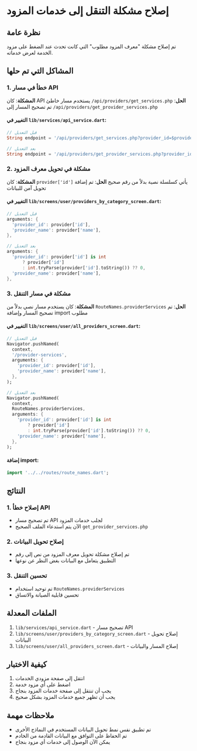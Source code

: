 # إصلاح مشكلة التنقل إلى خدمات المزود

## نظرة عامة
تم إصلاح مشكلة "معرف المزود مطلوب" التي كانت تحدث عند الضغط على مزود الخدمة لعرض خدماته.

## المشاكل التي تم حلها

### 1. خطأ في مسار API
**المشكلة**: كان API يستخدم مسار خاطئ `/api/providers/get_services.php`
**الحل**: تم تصحيح المسار إلى `/api/providers/get_provider_services.php`

#### التغيير في `lib/services/api_service.dart`:
```dart
// قبل التعديل
String endpoint = '/api/providers/get_services.php?provider_id=$providerId';

// بعد التعديل
String endpoint = '/api/providers/get_provider_services.php?provider_id=$providerId';
```

### 2. مشكلة في تحويل معرف المزود
**المشكلة**: كان `provider['id']` يأتي كسلسلة نصية بدلاً من رقم صحيح
**الحل**: تم إضافة تحويل آمن للبيانات

#### التغيير في `lib/screens/user/providers_by_category_screen.dart`:
```dart
// قبل التعديل
arguments: {
  'provider_id': provider['id'],
  'provider_name': provider['name'],
},

// بعد التعديل
arguments: {
  'provider_id': provider['id'] is int 
      ? provider['id'] 
      : int.tryParse(provider['id'].toString()) ?? 0,
  'provider_name': provider['name'],
},
```

### 3. مشكلة في مسار التنقل
**المشكلة**: كان يستخدم مسار نصي بدلاً من `RouteNames.providerServices`
**الحل**: تم تصحيح المسار وإضافة import مطلوب

#### التغيير في `lib/screens/user/all_providers_screen.dart`:
```dart
// قبل التعديل
Navigator.pushNamed(
  context,
  '/provider-services',
  arguments: {
    'provider_id': provider['id'],
    'provider_name': provider['name'],
  },
);

// بعد التعديل
Navigator.pushNamed(
  context,
  RouteNames.providerServices,
  arguments: {
    'provider_id': provider['id'] is int 
        ? provider['id'] 
        : int.tryParse(provider['id'].toString()) ?? 0,
    'provider_name': provider['name'],
  },
);
```

#### إضافة import:
```dart
import '../../routes/route_names.dart';
```

## النتائج

### 1. إصلاح خطأ API
- تم تصحيح مسار API لجلب خدمات المزود
- الآن يتم استدعاء الملف الصحيح `get_provider_services.php`

### 2. إصلاح تحويل البيانات
- تم إصلاح مشكلة تحويل معرف المزود من نص إلى رقم
- التطبيق يتعامل مع البيانات بغض النظر عن نوعها

### 3. تحسين التنقل
- تم توحيد استخدام `RouteNames.providerServices`
- تحسين قابلية الصيانة والاتساق

## الملفات المعدلة

1. `lib/services/api_service.dart` - تصحيح مسار API
2. `lib/screens/user/providers_by_category_screen.dart` - إصلاح تحويل البيانات
3. `lib/screens/user/all_providers_screen.dart` - إصلاح المسار والبيانات

## كيفية الاختبار

1. انتقل إلى صفحة مزودي الخدمات
2. اضغط على أي مزود خدمة
3. يجب أن تنتقل إلى صفحة خدمات المزود بنجاح
4. يجب أن تظهر جميع خدمات المزود بشكل صحيح

## ملاحظات مهمة

- تم تطبيق نفس نمط تحويل البيانات المستخدم في النماذج الأخرى
- تم الحفاظ على التوافق مع البيانات القادمة من الخادم
- يمكن الآن الوصول إلى خدمات أي مزود بنجاح 